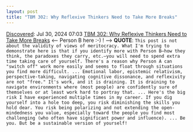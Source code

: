 ```yaml
---
layout: post
title: "TBM 302: Why Reflexive Thinkers Need to Take More Breaks"
---
```

[Discovered](http://rolandtanglao.com/2020/07/29/p1-blogthis-checkvist-list-links-to-blog/): Jul 30, 2024 07:03 [TBM 302: Why Reflexive Thinkers Need to Take More Breaks](https://cutlefish.substack.com/p/tbm-302-why-reflexive-thinkers-need) <-- Person B here :-) ! --> **QUOTE**: `This post is not about the validity of views of meritocracy. What I'm trying to demonstrate here is that if you identify more with Person B—how they think, the paradoxes they carry, etc.—you will need to spend extra time taking care of yourself. There's a reason why Person A can "switch off" work more easily and seems to float through situations you find more difficult. ... Emotional labor, epistemic relativism, perspective-taking, navigating cognitive dissonance, and reflexivity are not "free." It's work, and it is draining. It is draining to navigate environments where (most people) are confidently sure of themselves or at least work hard to portray that. ... Here's the big risk I have experienced multiple times in my career. If you dig yourself into a hole too deep, you risk diminishing the skills you hold dear. You risk being polarizing and not extending the open-mindedness you value, especially toward the people you find most challenging (who often have significant power and influence). ... Be you. But be a sustainable version of yourself!`
